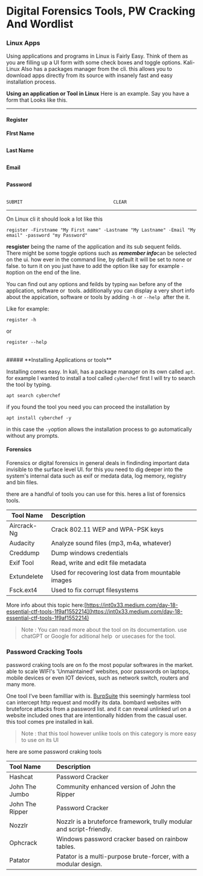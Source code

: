 # Digital Forensics Tools, PW Cracking And Wordlist

### **Linux Apps**

Using applications and programs in Linux is Fairly Easy. Think of them as you are filling up a UI form with some check boxes and toggle options. Kali-Linux Also has a packages manager from the cli. this allows you to download apps directly from its source with insanely fast and easy installation process.

**Using an application or Tool in Linux**
Here is an example.
Say you have a form that Looks like this.

- - -

#### Register

**FIrst Name**

```

```

**Last Name**

```

```

**Email**

```

```

**Password**

```

```

`SUBMIT`                                                             `CLEAR`

- - -

On Linux cli it should look a lot like this
<br>
```
register -Firstname "My First name" -Lastname "My Lastname" -Email "My email" -password "my Password"
```

**resgister** being the name of the application and its sub sequent feilds.
There might be some toggle options such as <i>**remember info**</i>can be selected on the ui. how ever in the command line, by default it will be set to none or false. to turn it on you just have to add the option like say for example `-R`option on the end of the line.

You can find out any options and feilds by typing `man` before any of the application, software or  tools. additionally you can display a very short info about the appication, software or tools by adding `-h` or `--help`  after the it.

Like for example:

```
register -h
```

or

```
register --help
```
<br>
##### **Installing Applications or tools**

Installing comes easy. In kali, has a package manager on its own called `apt`.
for example I wanted to install a tool called `cyberchef`
first I will try to search the tool by typing.

```
apt search cyberchef
```

if you found the tool you need you can proceed the installation by

```
apt install cyberchef -y
```

in this case the `-y`option allows the installation process to go automatically without any prompts.

#### Forensics

Forensics or digital forensics in general deals in findinding important data invisible to the surface level UI. for this you need to dig deeper into the system's internal data such as exif or medata data, log memory, registry and bin files.

there are a handful of tools you can use for this. heres a list of forensics tools.

| **Tool Name** | **Description** |
| --------- | :---------- |
| Aircrack-Ng | Crack 802.11 WEP and WPA-PSK keys |
| Audacity | Analyze sound files (mp3, m4a, whatever) |
| Creddump | Dump windows credentials |
| Exif Tool | Read, write and edit file metadata |
| Extundelete | Used for recovering lost data from mountable images |
| Fsck.ext4 | Used to fix corrupt filesystems |

More info about this topic here:[https://int0x33.medium.com/day-18-essential-ctf-tools-1f9af1552214](https://int0x33.medium.com/day-18-essential-ctf-tools-1f9af1552214)

> Note : You can read more about the tool on its documentation. use chatGPT or Google for aditional help  or usecases for the tool.

### Password Cracking Tools

password craking tools are on fo the most popular softwares in the market. able to scale WIFI's 'Unmaintained' websites, poor passwords on laptops, mobile devices or even IOT devices, such as network switch, routers and many more.

One tool I've been familliar with is. [BurpSuite](https://github.com/apsdehal/awesome-ctf/tree/master) this seemingly harmless tool can intercept http request and modify its data. bombard websites with bruteforce attacks from a password list. and it can reveal unlinked url on a website included ones that are intentionally hidden from the casual user. this tool comes pre installed in kali.

> Note : that this tool however unlike tools on this category is more easy to use on its UI

here are some password craking tools

| **Tool Name** | **Description** |
| :-------- | :---------- |
| Hashcat | Password Cracker |
| John The Jumbo | Community enhanced version of John the Ripper |
| John The Ripper | Password Cracker |
| Nozzlr | Nozzlr is a bruteforce framework, trully modular and script-friendly. |
| Ophcrack | Windows password cracker based on rainbow tables. |
| Patator | Patator is a multi-purpose brute-forcer, with a modular design. |